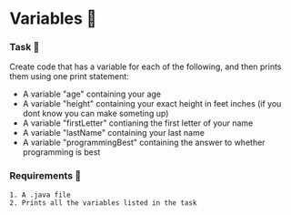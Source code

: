 # Variables 🍵

### Task 🐧
Create code that has a variable for each of the following, and then prints them using one print statement:
 - A variable "age" containing your age
 - A variable "height" containing your exact height in feet inches (if you dont know you can make someting up)
 - A variable "firstLetter" contianing the first letter of your name
 - A variable "lastName" containing your last name
 - A variable "programmingBest" containing the answer to whether programming is best

### Requirements 🏫
```
1. A .java file
2. Prints all the variables listed in the task
```
